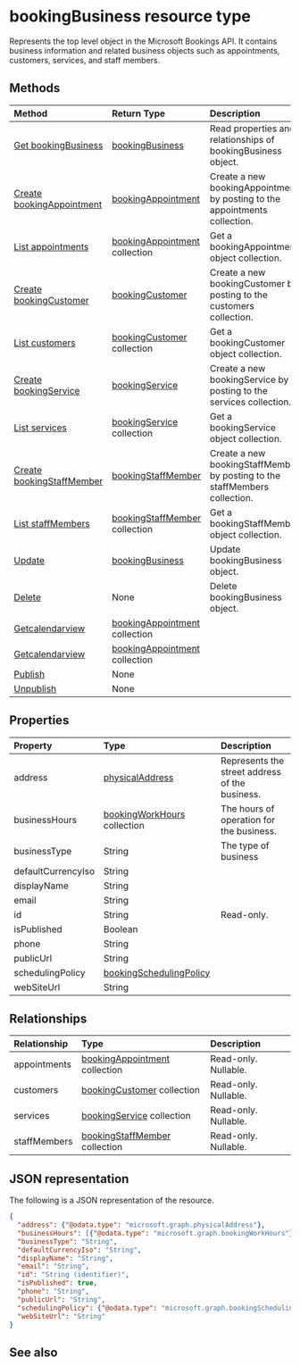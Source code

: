 # bookingBusiness resource type

Represents the top level object in the Microsoft Bookings API. It contains business information and related business objects such as appointments, customers, services, and staff members.

<!--
Microsoft Bookings provides online and mobile apps that make appointment scheduling simple and efficient for small businesses and their customers. Any small business that provides service on an appointment basis, such as auto repair shops, consultants, dental offices, hair salons, and law firms, can benefit from having their bookings managed so as to free up time for the more important task to grow their business.

Streamline appointment booking 
Never miss a customer booking when you're away from the phone or your business is closed. Customers can book appontments any time directly on your company's web site, on Facebook, or on a mobile app.

Reduce no-shows and increase productivity for your staff
Customers can reschedule appointments within any lead time you specify for bookings and cancellations. Automated appointment confirmations and reminders can decrease no-shows, and let your staff make better use of their production hours. 

Manage customer information and relationships
Completing an appointment automatically checks to see if the customer is already on your customer list, and if not, adds the customer's name and email address to the list. This makes it convenient to stay in touch with your customers, and send periodic newsletters or other promotional material.


-->


## Methods

| Method		   | Return Type	|Description|
|:---------------|:--------|:----------|
|[Get bookingBusiness](../api/bookingbusiness_get.md) | [bookingBusiness](bookingbusiness.md) |Read properties and relationships of bookingBusiness object.|
|[Create bookingAppointment](../api/bookingbusiness_post_appointments.md) |[bookingAppointment](bookingappointment.md)| Create a new bookingAppointment by posting to the appointments collection.|
|[List appointments](../api/bookingbusiness_list_appointments.md) |[bookingAppointment](bookingappointment.md) collection| Get a bookingAppointment object collection.|
|[Create bookingCustomer](../api/bookingbusiness_post_customers.md) |[bookingCustomer](bookingcustomer.md)| Create a new bookingCustomer by posting to the customers collection.|
|[List customers](../api/bookingbusiness_list_customers.md) |[bookingCustomer](bookingcustomer.md) collection| Get a bookingCustomer object collection.|
|[Create bookingService](../api/bookingbusiness_post_services.md) |[bookingService](bookingservice.md)| Create a new bookingService by posting to the services collection.|
|[List services](../api/bookingbusiness_list_services.md) |[bookingService](bookingservice.md) collection| Get a bookingService object collection.|
|[Create bookingStaffMember](../api/bookingbusiness_post_staffmembers.md) |[bookingStaffMember](bookingstaffmember.md)| Create a new bookingStaffMember by posting to the staffMembers collection.|
|[List staffMembers](../api/bookingbusiness_list_staffmembers.md) |[bookingStaffMember](bookingstaffmember.md) collection| Get a bookingStaffMember object collection.|
|[Update](../api/bookingbusiness_update.md) | [bookingBusiness](bookingbusiness.md)	|Update bookingBusiness object. |
|[Delete](../api/bookingbusiness_delete.md) | None |Delete bookingBusiness object. |
|[Getcalendarview](../api/bookingbusiness_getcalendarview.md)|[bookingAppointment](bookingappointment.md) collection||
|[Getcalendarview](../api/bookingbusiness_getcalendarview.md)|[bookingAppointment](bookingappointment.md) collection||
|[Publish](../api/bookingbusiness_publish.md)|None||
|[Unpublish](../api/bookingbusiness_unpublish.md)|None||

## Properties
| Property	   | Type	|Description|
|:---------------|:--------|:----------|
|address|[physicalAddress](physicaladdress.md)|Represents the street address of the business.|
|businessHours|[bookingWorkHours](bookingworkhours.md) collection|The hours of operation for the business.|
|businessType|String|The type of business|
|defaultCurrencyIso|String||
|displayName|String||
|email|String||
|id|String| Read-only.|
|isPublished|Boolean||
|phone|String||
|publicUrl|String||
|schedulingPolicy|[bookingSchedulingPolicy](bookingschedulingpolicy.md)||
|webSiteUrl|String||

## Relationships
| Relationship | Type	|Description|
|:---------------|:--------|:----------|
|appointments|[bookingAppointment](bookingappointment.md) collection| Read-only. Nullable.|
|customers|[bookingCustomer](bookingcustomer.md) collection| Read-only. Nullable.|
|services|[bookingService](bookingservice.md) collection| Read-only. Nullable.|
|staffMembers|[bookingStaffMember](bookingstaffmember.md) collection| Read-only. Nullable.|

## JSON representation

The following is a JSON representation of the resource.

<!-- {
  "blockType": "resource",
  "optionalProperties": [

  ],
  "@odata.type": "microsoft.graph.bookingBusiness"
}-->

```json
{
  "address": {"@odata.type": "microsoft.graph.physicalAddress"},
  "businessHours": [{"@odata.type": "microsoft.graph.bookingWorkHours"}],
  "businessType": "String",
  "defaultCurrencyIso": "String",
  "displayName": "String",
  "email": "String",
  "id": "String (identifier)",
  "isPublished": true,
  "phone": "String",
  "publicUrl": "String",
  "schedulingPolicy": {"@odata.type": "microsoft.graph.bookingSchedulingPolicy"},
  "webSiteUrl": "String"
}

```

## See also


<!-- uuid: 8fcb5dbc-d5aa-4681-8e31-b001d5168d79
2015-10-25 14:57:30 UTC -->
<!-- {
  "type": "#page.annotation",
  "description": "bookingBusiness resource",
  "keywords": "",
  "section": "documentation",
  "tocPath": ""
}-->